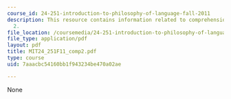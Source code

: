 ```yaml
---
course_id: 24-251-introduction-to-philosophy-of-language-fall-2011
description: This resource contains information related to comprehension exercise
  2.
file_location: /coursemedia/24-251-introduction-to-philosophy-of-language-fall-2011/7aaacbc54160bb1f943234be470a02ae_MIT24_251F11_comp2.pdf
file_type: application/pdf
layout: pdf
title: MIT24_251F11_comp2.pdf
type: course
uid: 7aaacbc54160bb1f943234be470a02ae

---
```

None